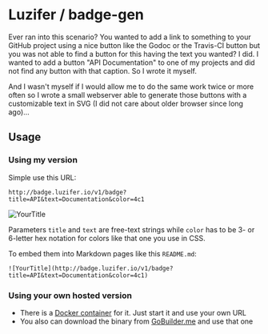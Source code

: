 # Luzifer / badge-gen

Ever ran into this scenario? You wanted to add a link to something to your GitHub project using a nice button like the Godoc or the Travis-CI button but you was not able to find a button for this having the text you wanted? I did. I wanted to add a button "API Documentation" to one of my projects and did not find any button with that caption. So I wrote it myself.

And I wasn't myself if I would allow me to do the same work twice or more often so I wrote a small webserver able to generate those buttons with a customizable text in SVG (I did not care about older browser since long ago)…

## Usage

### Using my version

Simple use this URL:

```
http://badge.luzifer.io/v1/badge?title=API&text=Documentation&color=4c1
```

![YourTitle](http://badge.luzifer.io/v1/badge?title=API&text=Documentation&color=4c1)

Parameters `title` and `text` are free-text strings while `color` has to be 3- or 6-letter hex notation for colors like that one you use in CSS.

To embed them into Markdown pages like this `README.md`:

```
![YourTitle](http://badge.luzifer.io/v1/badge?title=API&text=Documentation&color=4c1)
```

### Using your own hosted version

- There is a [Docker container](https://registry.hub.docker.com/u/luzifer/bage-gen/) for it. Just start it and use your own URL
- You also can download the binary from [GoBuilder.me](https://gobuilder.me/github.com/Luzifer/badge-gen) and use that one
